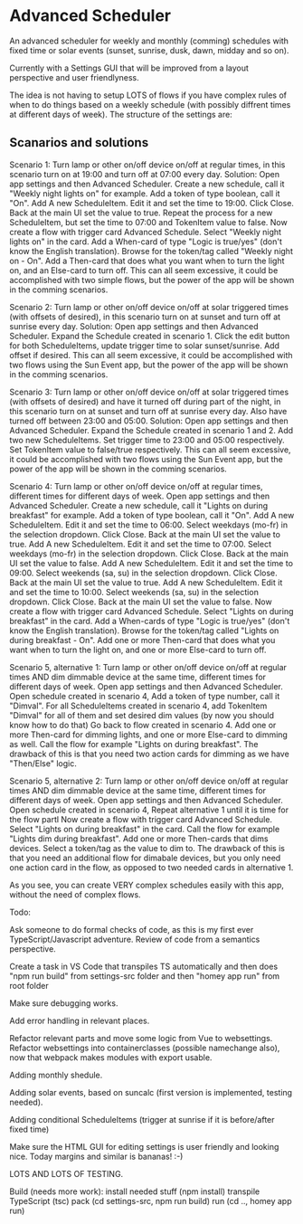 # Advanced Scheduler

An advanced scheduler for weekly and monthly (comming) schedules with fixed time or solar events (sunset, sunrise, dusk, dawn, midday and so on).

Currently with a Settings GUI that will be improved from a layout perspective and user friendlyness. 

The idea is not having to setup LOTS of flows if you have complex rules of when to do things based on a weekly schedule (with possibly diffrent times at different days of week). The structure of the settings are:

Scanarios and solutions
-----------------------
Scenario 1: Turn lamp or other on/off device on/off at regular times, in this scenario turn on at 19:00 and turn off at 07:00 every day.
Solution: 
Open app settings and then Advanced Scheduler. 
Create a new schedule, call it "Weekly night lights on" for example. 
Add a token of type boolean, call it "On". 
Add A new ScheduleItem. Edit it and set the time to 19:00. Click Close. Back at the main UI set the value to true. 
Repeat the process for a new ScheduleItem, but set the time to 07:00 and TokenItem value to false.
Now create a flow with trigger card Advanced Schedule. Select "Weekly night lights on" in the card.
Add a When-card of type "Logic is true/yes" (don't know the English translation). Browse for the token/tag called "Weekly night on - On".
Add a Then-card that does what you want when to turn the light on, and an Else-card to turn off.
This can all seem excessive, it could be accomplished with two simple flows, but the power of the app will be shown in the comming scenarios.

Scenario 2: Turn lamp or other on/off device on/off at solar triggered times (with offsets of desired), in this scenario turn on at sunset and turn off at sunrise every day.
Solution: 
Open app settings and then Advanced Scheduler. 
Expand the Schedule created in scenario 1. Click the edit button for both ScheduleItems, update trigger time to solar sunset/sunrise. Add offset if desired.
This can all seem excessive, it could be accomplished with two flows using the Sun Event app, but the power of the app will be shown in the comming scenarios.

Scenario 3: Turn lamp or other on/off device on/off at solar triggered times (with offsets of desired) and have it turned off during part of the night, in this scenario turn on at sunset and turn off at sunrise every day. Also have turned off between 23:00 and 05:00. 
Solution: 
Open app settings and then Advanced Scheduler. 
Expand the Schedule created in scenario 1 and 2. Add two new ScheduleItems. Set trigger time to 23:00 and 05:00 respectively. Set TokenItem value to false/true respectively.
This can all seem excessive, it could be accomplished with two flows using the Sun Event app, but the power of the app will be shown in the comming scenarios.

Scenario 4: Turn lamp or other on/off device on/off at regular times, different times for different days of week. 
Open app settings and then Advanced Scheduler. 
Create a new schedule, call it "Lights on during breakfast" for example. 
Add a token of type boolean, call it "On". 
Add A new ScheduleItem. Edit it and set the time to 06:00. Select weekdays (mo-fr) in the selection dropdown. Click Close. Back at the main UI set the value to true. 
Add A new ScheduleItem. Edit it and set the time to 07:00. Select weekdays (mo-fr) in the selection dropdown. Click Close. Back at the main UI set the value to false. 
Add A new ScheduleItem. Edit it and set the time to 09:00. Select weekends (sa, su) in the selection dropdown. Click Close. Back at the main UI set the value to true. 
Add A new ScheduleItem. Edit it and set the time to 10:00. Select weekends (sa, su) in the selection dropdown. Click Close. Back at the main UI set the value to false. 
Now create a flow with trigger card Advanced Schedule. Select "Lights on during breakfast" in the card.
Add a When-cards of type "Logic is true/yes" (don't know the English translation). Browse for the token/tag called "Lights on during breakfast - On".
Add one or more Then-card that does what you want when to turn the light on, and one or more Else-card to turn off.

Scenario 5, alternative 1: Turn lamp or other on/off device on/off at regular times AND dim dimmable device at the same time, different times for different days of week. 
Open app settings and then Advanced Scheduler. 
Open schedule created in scenario 4, 
Add a token of type number, call it "Dimval". 
For all ScheduleItems created in scenario 4, add TokenItem "Dimval" for all of them and set desired dim values (by now you should know how to do that)
Go back to flow created in scenario 4.
Add one or more Then-card for dimming lights, and one or more Else-card to dimming as well.
Call the flow for example "Lights on during breakfast".
The drawback of this is that you need two action cards for dimming as we have "Then/Else" logic.

Scenario 5, alternative 2: Turn lamp or other on/off device on/off at regular times AND dim dimmable device at the same time, different times for different days of week. 
Open app settings and then Advanced Scheduler. 
Open schedule created in scenario 4, 
Repeat alternative 1 until it is time for the flow partl
Now create a flow with trigger card Advanced Schedule. Select "Lights on during breakfast" in the card.
Call the flow for example "Lights dim during breakfast".
Add one or more Then-cards that dims devices. Select a token/tag as the value to dim to. 
The drawback of this is that you need an additional flow for dimabale devices, but you only need one action card in the flow, as opposed to two needed cards in alternative 1.

As you see, you can create VERY complex schedules easily with this app, without the need of complex flows.


Todo:

Ask someone to do formal checks of code, as this is my first ever TypeScript/Javascript adventure. Review of code from a semantics perspective. 

Create a task in VS Code that transpiles TS automatically and then does "npm run build" from settings-src folder and then "homey app run" from root folder

Make sure debugging works.

Add error handling in relevant places.

Refactor relevant parts and move some logic from Vue to websettings. Refactor websettings into containerclasses (possible namechange also), now that webpack makes modules with export usable.

Adding monthly shedule.

Adding solar events, based on suncalc (first version is implemented, testing needed).

Adding conditional ScheduleItems (trigger at sunrise if it is before/after fixed time)

Make sure the HTML GUI for editing settings is user friendly and looking nice. Today margins and similar is bananas! :-)

LOTS AND LOTS OF TESTING.

Build (needs more work):
install needed stuff (npm install)
transpile TypeScript (tsc)
pack (cd settings-src, npm run build)
run (cd .., homey app run)
